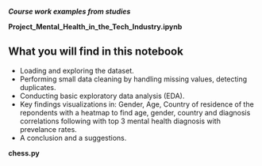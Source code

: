 ***Course work examples from studies***

**Project_Mental_Health_in_the_Tech_Industry.ipynb**
## What you will find in this notebook
- Loading and exploring the dataset.
- Performing small data cleaning by handling missing values, detecting duplicates.
- Conducting basic exploratory data analysis (EDA).
- Key findings visualizations in: Gender, Age, Country of residence of the repondents with a heatmap to find age, gender, country and diagnosis correlations following with top 3 mental health diagnosis with prevelance rates.
- A conclusion and a suggestions.

**chess.py** 
